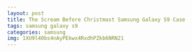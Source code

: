 ```yaml
---
layout: post
title: The Scream Before Christmast Samsung Galaxy S9 Case
tags: samsung galaxy s9
categories: samsung
img: 1XU9l40bs4nAyPEkwx4RxdhPZkb6NRN21
---
```

